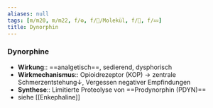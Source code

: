 ```yaml
---
aliases: null
tags: [m/m20, m/m22, f/⚙️, f/🧪/Molekül, f/🧪, f/💤]
title: Dynorphin
---
```

### Dynorphine
- **Wirkung**:: ==analgetisch==, sedierend, dysphorisch
- **Wirkmechanismus**:: Opioidrezeptor (KOP) → zentrale Schmerzentstehung↓, Vergessen negativer Empfindungen
- **Synthese**:: Limitierte Proteolyse von ==Prodynorphin (PDYN)==
- siehe [[Enkephaline]]
